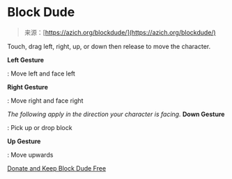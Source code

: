 <!--yml
category: 未分类
date: 2024-05-27 15:17:24
-->

# Block Dude

> 来源：[https://azich.org/blockdude/](https://azich.org/blockdude/)

Touch, drag left, right, up, or down then release to move the character.

**Left Gesture**

: Move left and face left

**Right Gesture**

: Move right and face right

*The following apply in the direction your character is facing.*
**Down Gesture**

: Pick up or drop block

**Up Gesture**

: Move upwards

[Donate and Keep Block Dude Free](http://pledgie.com/campaigns/11629)